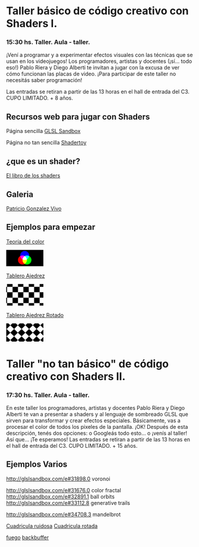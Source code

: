 # Taller básico de código creativo con Shaders I.   
### 15:30 hs. Taller. Aula - taller.   

¡Vení a programar y a experimentar efectos visuales con las técnicas que se usan en los videojuegos! Los programadores, artistas y docentes (¡sí… todo eso!) Pablo Riera y Diego Alberti te invitan a jugar con la excusa de ver cómo funcionan las placas de video. ¡Para participar de este taller no necesitás saber programación! 

Las entradas se retiran a partir de las 13 horas en el hall de entrada del C3. CUPO LIMITADO. + 8 años. 

## Recursos web para jugar con Shaders

Página sencilla
[GLSL Sandbox](http://glslsandbox.com/)

Página no tan sencilla 
[Shadertoy](https://www.shadertoy.com)

## ¿que es un shader?

[El libro de los shaders](http://patriciogonzalezvivo.com/2015/thebookofshaders/00/?lan=es)

## Galeria

[Patricio Gonzalez Vivo](http://patriciogonzalezvivo.github.io/glslGallery)

## Ejemplos para empezar

[Teoría del color](http://glslsandbox.com/e#34013.0)

<img src="https://github.com/pabloriera/shaders/blob/master/images/color.png?raw=true" width="100px"/>

[Tablero Ajedrez](http://glslsandbox.com/e#34775.0)

<img src="https://github.com/pabloriera/shaders/blob/master/images/tablero.png?raw=true" width="100px"/>

[Tablero Ajedrez Rotado](http://glslsandbox.com/e#34775.1)

<img src="https://github.com/pabloriera/shaders/blob/master/images/tablero2.png?raw=true" width="100px"/>


# Taller "no tan básico" de código creativo con Shaders II. 
### 17:30 hs. Taller. Aula - taller. 

En este taller los programadores, artistas y docentes Pablo Riera y Diego Alberti te van a presentar a shaders y al lenguaje de sombreado GLSL que sirven para transformar y crear efectos especiales. Básicamente, vas a procesar el color de todos los pixeles de la pantalla. ¡OK! Después de esta descripción, tenés dos opciones: o Googleás todo esto… o ¡venís al taller! Así que… ¡Te esperamos! 
Las entradas se retiran a partir de las 13 horas en el hall de entrada del C3. CUPO LIMITADO. + 15 años. 



## Ejemplos Varios


http://glslsandbox.com/e#31898.0 voronoi

http://glslsandbox.com/e#31676.0 color fractal
http://glslsandbox.com/e#32891.1 ball orbits
http://glslsandbox.com/e#33112.8 generative trails

http://glslsandbox.com/e#34708.3 mandelbrot

[Cuadricula ruidosa](http://glslsandbox.com/e#32420.2)
[Cuadricula rotada](http://glslsandbox.com/e#31765.4)

[fuego](http://glslsandbox.com/e#31528.0)
[backbuffer](http://glslsandbox.com/e#21541.3)
